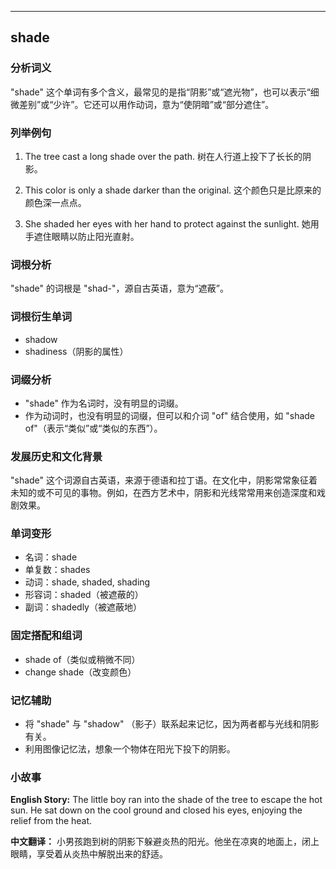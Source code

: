 
---------------
## shade
### 分析词义

"shade" 这个单词有多个含义，最常见的是指“阴影”或“遮光物”，也可以表示“细微差别”或“少许”。它还可以用作动词，意为“使阴暗”或“部分遮住”。

### 列举例句

1. The tree cast a long shade over the path.
   树在人行道上投下了长长的阴影。

2. This color is only a shade darker than the original.
   这个颜色只是比原来的颜色深一点点。

3. She shaded her eyes with her hand to protect against the sunlight.
   她用手遮住眼睛以防止阳光直射。

### 词根分析

"shade" 的词根是 "shad-"，源自古英语，意为“遮蔽”。

### 词根衍生单词

- shadow
- shadiness（阴影的属性）

### 词缀分析

- "shade" 作为名词时，没有明显的词缀。
- 作为动词时，也没有明显的词缀，但可以和介词 "of" 结合使用，如 "shade of"（表示“类似”或“类似的东西”）。

### 发展历史和文化背景

"shade" 这个词源自古英语，来源于德语和拉丁语。在文化中，阴影常常象征着未知的或不可见的事物。例如，在西方艺术中，阴影和光线常常用来创造深度和戏剧效果。

### 单词变形

- 名词：shade
- 单复数：shades
- 动词：shade, shaded, shading
- 形容词：shaded（被遮蔽的）
- 副词：shadedly（被遮蔽地）

### 固定搭配和组词

- shade of（类似或稍微不同）
- change shade（改变颜色）

### 记忆辅助

- 将 "shade" 与 "shadow" （影子）联系起来记忆，因为两者都与光线和阴影有关。
- 利用图像记忆法，想象一个物体在阳光下投下的阴影。

### 小故事

**English Story:**
The little boy ran into the shade of the tree to escape the hot sun. He sat down on the cool ground and closed his eyes, enjoying the relief from the heat.

**中文翻译：**
小男孩跑到树的阴影下躲避炎热的阳光。他坐在凉爽的地面上，闭上眼睛，享受着从炎热中解脱出来的舒适。

